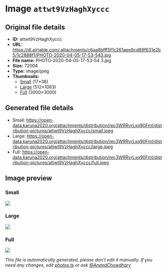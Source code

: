 # Image `attwt9VzHaghXyccc`

## Original file details

- **ID:** attwt9VzHaghXyccc
- **URL:** https://dl.airtable.com/.attachments/c6aa8bfff5f1c261aee9cd89f631e2b5/1c2888f1/PHOTO-2020-04-05-17-53-543.jpg
- **File name:** PHOTO-2020-04-05-17-53-54 3.jpg
- **Size:** 72004
- **Type:** image/jpeg
- **Thumbnails:**
  - [Small](https://dl.airtable.com/.attachmentThumbnails/d02c60cb5f333a54b7d1cbc1539c96b7/cfee726a) (17×36)
  - [Large](https://dl.airtable.com/.attachmentThumbnails/b879b9953e43116b35fc056155fa0306/dd620bbb) (512×1083)
  - [Full](https://dl.airtable.com/.attachmentThumbnails/890fdc0189145a33615f0c5784e08d24/268f1358) (3000×3000)

## Generated file details

- Small: https://open-data.karuna2020.org/attachments/distribution/rec3WRRvrLxq90FmI/distribution-pictures/attwt9VzHaghXyccc/small.jpeg
- Large: https://open-data.karuna2020.org/attachments/distribution/rec3WRRvrLxq90FmI/distribution-pictures/attwt9VzHaghXyccc/large.jpeg
- Full: https://open-data.karuna2020.org/attachments/distribution/rec3WRRvrLxq90FmI/distribution-pictures/attwt9VzHaghXyccc/full.jpeg

## Image preview

### Small

![](https://open-data.karuna2020.org/attachments/distribution/rec3WRRvrLxq90FmI/distribution-pictures/attwt9VzHaghXyccc/small.jpeg)

### Large

![](https://open-data.karuna2020.org/attachments/distribution/rec3WRRvrLxq90FmI/distribution-pictures/attwt9VzHaghXyccc/large.jpeg)

### Full

![](https://open-data.karuna2020.org/attachments/distribution/rec3WRRvrLxq90FmI/distribution-pictures/attwt9VzHaghXyccc/full.jpeg)

_This file is automatically generated, please don't edit it manually. If you need any changes, edit [photos.ts](/photos.ts) or ask [@AnandChowdhary](https://github.com/AnandChowdhary)_
